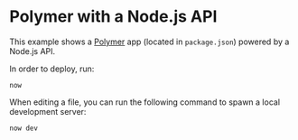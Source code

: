 # Polymer with a Node.js API

This example shows a [Polymer](https://polymer-library.polymer-project.org/3.0/api/) app (located in `package.json`) powered by a Node.js API.

In order to deploy, run:

```
now
```

When editing a file, you can run the following command to spawn a local development server:

```
now dev
```
